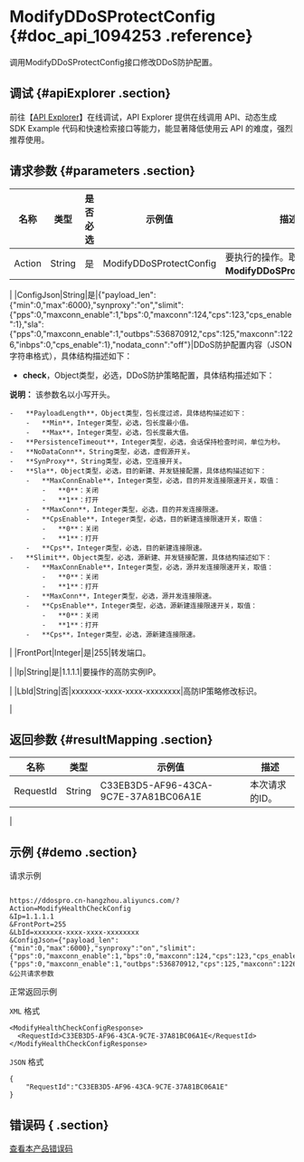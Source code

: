 # ModifyDDoSProtectConfig {#doc_api_1094253 .reference}

调用ModifyDDoSProtectConfig接口修改DDoS防护配置。

## 调试 {#apiExplorer .section}

前往【[API Explorer](https://api.aliyun.com/#product=DDoSPro&api=ModifyDDoSProtectConfig)】在线调试，API Explorer 提供在线调用 API、动态生成 SDK Example 代码和快速检索接口等能力，能显著降低使用云 API 的难度，强烈推荐使用。

## 请求参数 {#parameters .section}

|名称|类型|是否必选|示例值|描述|
|--|--|----|---|--|
|Action|String|是|ModifyDDoSProtectConfig|要执行的操作。取值：**ModifyDDoSProtectConfig**。

 |
|ConfigJson|String|是|\{"payload\_len":\{"min":0,"max":6000\},"synproxy":"on","slimit":\{"pps":0,"maxconn\_enable":1,"bps":0,"maxconn":124,"cps":123,"cps\_enable":1\},"sla":\{"pps":0,"maxconn\_enable":1,"outbps":536870912,"cps":125,"maxconn":1226,"inbps":0,"cps\_enable":1\},"nodata\_conn":"off"\}|DDoS防护配置内容（JSON字符串格式），具体结构描述如下：

 -   **check**，Object类型，必选，DDoS防护策略配置，具体结构描述如下：

**说明：** 该参数名以小写开头。

    -   **PayloadLength**，Object类型，包长度过滤，具体结构描述如下：
        -   **Min**，Integer类型，必选，包长度最小值。
        -   **Max**，Integer类型，必选，包长度最大值。
    -   **PersistenceTimeout**，Integer类型，必选，会话保持检查时间，单位为秒。
    -   **NoDataConn**，String类型，必选，虚假源开关。
    -   **SynProxy**，String类型，必选，空连接开关。
    -   **Sla**，Object类型，必选，目的新建、并发链接配置，具体结构描述如下：
        -   **MaxConnEnable**，Integer类型，必选，目的并发连接限速开关，取值：
            -   **0**：关闭
            -   **1**：打开
        -   **MaxConn**，Integer类型，必选，目的并发连接限速。
        -   **CpsEnable**，Integer类型，必选，目的新建连接限速开关，取值：
            -   **0**：关闭
            -   **1**：打开
        -   **Cps**，Integer类型，必选，目的新建连接限速。
    -   **Slimit**，Object类型，必选，源新建、并发链接配置，具体结构描述如下：
        -   **MaxConnEnable**，Integer类型，必选，源并发连接限速开关，取值：
            -   **0**：关闭
            -   **1**：打开
        -   **MaxConn**，Integer类型，必选，源并发连接限速。
        -   **CpsEnable**，Integer类型，必选，源新建连接限速开关，取值：
            -   **0**：关闭
            -   **1**：打开
        -   **Cps**，Integer类型，必选，源新建连接限速。

 |
|FrontPort|Integer|是|255|转发端口。

 |
|Ip|String|是|1.1.1.1|要操作的高防实例IP。

 |
|LbId|String|否|xxxxxxx-xxxx-xxxx-xxxxxxxx|高防IP策略修改标识。

 |

## 返回参数 {#resultMapping .section}

|名称|类型|示例值|描述|
|--|--|---|--|
|RequestId|String|C33EB3D5-AF96-43CA-9C7E-37A81BC06A1E|本次请求的ID。

 |

## 示例 {#demo .section}

请求示例

``` {#request_demo}

https://ddospro.cn-hangzhou.aliyuncs.com/?Action=ModifyHealthCheckConfig
&Ip=1.1.1.1
&FrontPort=255
&LbId=xxxxxxx-xxxx-xxxx-xxxxxxxx
&ConfigJson={"payload_len":{"min":0,"max":6000},"synproxy":"on","slimit":{"pps":0,"maxconn_enable":1,"bps":0,"maxconn":124,"cps":123,"cps_enable":1},"sla":{"pps":0,"maxconn_enable":1,"outbps":536870912,"cps":125,"maxconn":1226,"inbps":0,"cps_enable":1},"nodata_conn":"off"}
&公共请求参数

```

正常返回示例

`XML` 格式

``` {#xml_return_success_demo}
<ModifyHealthCheckConfigResponse>
  <RequestId>C33EB3D5-AF96-43CA-9C7E-37A81BC06A1E</RequestId>
</ModifyHealthCheckConfigResponse>

```

`JSON` 格式

``` {#json_return_success_demo}
{
	"RequestId":"C33EB3D5-AF96-43CA-9C7E-37A81BC06A1E"
}
```

## 错误码 { .section}

[查看本产品错误码](https://error-center.aliyun.com/status/product/DDoSPro)

